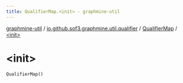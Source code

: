 ```yaml
---
title: QualifierMap.<init> - graphmine-util
---
```


[graphmine-util](../../index.html) / [io.github.sof3.graphmine.util.qualifier](../index.html) / [QualifierMap](index.html) / [&lt;init&gt;](./-init-.html)

# &lt;init&gt;

`QualifierMap()`